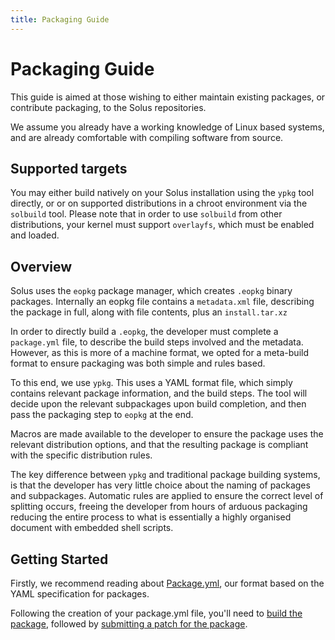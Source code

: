 ```yaml
---
title: Packaging Guide
---
```

# Packaging Guide

This guide is aimed at those wishing to either maintain existing packages, or contribute packaging, to the Solus repositories.

We assume you already have a working knowledge of Linux based systems, and are already comfortable with compiling software from source.

## Supported targets

You may either build natively on your Solus installation using the `ypkg` tool directly, or or on supported distributions in a chroot environment via the `solbuild` tool. Please note that in order to use `solbuild` from 
other distributions, your kernel must support `overlayfs`, which must be enabled and loaded.

## Overview

Solus uses the `eopkg` package manager, which creates `.eopkg` binary packages. Internally an eopkg file contains a `metadata.xml` file, describing the package in full, along with file contents, plus an `install.tar.xz`

In order to directly build a `.eopkg`, the developer must complete a `package.yml` file, to describe the build steps involved and the metadata. However, as this is more of a machine format, we opted for a meta-build 
format to ensure packaging was both simple and rules based.

To this end, we use `ypkg`. This uses a YAML format file, which simply contains relevant package information, and the build steps. The tool will decide upon the relevant subpackages upon build completion, and then 
pass the packaging step to `eopkg` at the end.

Macros are made available to the developer to ensure the package uses the relevant distribution options, and that the resulting package is compliant with the specific distribution rules.

The key difference between `ypkg` and traditional package building systems, is that the developer has very little choice about the naming of packages and subpackages. Automatic rules are applied to ensure the correct 
level of splitting occurs, freeing the developer from hours of arduous packaging reducing the entire process to what is essentially a highly organised document with embedded shell scripts.

## Getting Started

Firstly, we recommend reading about [Package.yml](/articles/packaging/package.yml/en), our format based on the YAML specification for packages.

Following the creation of your package.yml file, you'll need to [build the package](/articles/packaging/building-a-package/en), followed by [submitting a patch for the package](/articles/packaging/submitting-a-package/en).